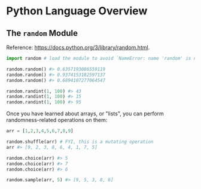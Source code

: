 # Python Language Overview

## The `random` Module

Reference: https://docs.python.org/3/library/random.html.

```python
import random # load the module to avoid `NameError: name 'random' is not defined`

random.random() #> 0.6357193086559119
random.random() #> 0.9374153182597137
random.random() #> 0.6894107277064547

random.randint(1, 100) #> 43
random.randint(1, 100) #> 15
random.randint(1, 100) #> 95
```

Once you have learned about arrays, or "lists", you can perform randomness-related operations on them:

```python
arr = [1,2,3,4,5,6,7,8,9]

random.shuffle(arr) # FYI, this is a mutating operation
arr #> [9, 2, 3, 8, 6, 4, 1, 7, 5]

random.choice(arr) #> 5
random.choice(arr) #> 7
random.choice(arr) #> 6

random.sample(arr, 5) #> [9, 5, 3, 8, 6]
```
